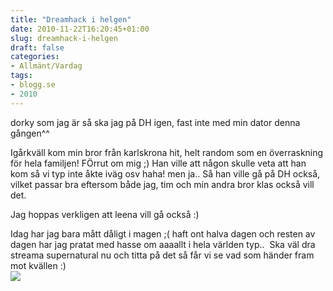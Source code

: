 ```yaml
---
title: "Dreamhack i helgen"
date: 2010-11-22T16:20:45+01:00
slug: dreamhack-i-helgen
draft: false
categories:
- Allmänt/Vardag
tags:
- blogg.se
- 2010
---
```

dorky som jag är så ska jag på DH igen, fast inte med min dator denna gången^^  
  
Igårkväll kom min bror från karlskrona hit, helt random som en överraskning för hela familjen! FÖrrut om mig ;) Han ville att någon skulle veta att han kom så vi typ inte åkte iväg osv haha! men ja.. Så han ville gå på DH också, vilket passar bra eftersom både jag, tim och min andra bror klas också vill det.  
  
Jag hoppas verkligen att leena vill gå också :)  
  
Idag har jag bara mått dåligt i magen ;( haft ont halva dagen och resten av dagen har jag pratat med hasse om aaaallt i hela världen typ..  Ska väl dra streama supernatural nu och titta på det så får vi se vad som händer fram mot kvällen :)  
![](/assets/images/blogg.se/dreamhack-logo_118308628.gif)